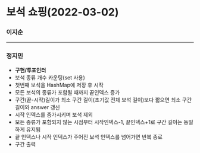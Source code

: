 # 보석 쇼핑(2022-03-02)
### 이지순

---
### 정지민
* **구현/투포인터**
* 보석 종류 개수 카운팅(set 사용)
* 첫번째 보석을 HashMap에 저장 후 시작
* 모든 보석의 종류가 포함될 때까지 끝인덱스 증가
* 구간(끝-시작)길이가 최소 구간 길이(초기값 전체 보석 길이)보다 짧으면 최소 구간 길이와 answer 갱신
* 시작 인덱스를 증가시키며 보석 제외
* 모든 종류가 포함되지 않는 시점부터 시작인덱스-1, 끝인덱스+1로 구간 길이는 동일하게 유지됨
* 끝 인덱스나 시작 인덱스가 주어진 보석 인덱스를 넘어가면 반복 종료
* 구간 출력